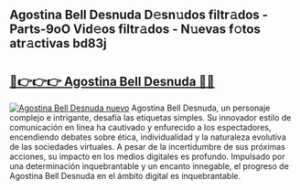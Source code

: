 ## Agostina Bell Desnuda D𝚎sn𝚞dos filtr𝚊dos - Parts-9oO Vid𝚎os filtr𝚊dos - N𝚞evas f𝚘tos atr𝚊ctivas bd83j

# <h2><a href="http://mb4f91x.tromn.icu/?c=Agostina+Bell+Desnuda">🔗👉👉👉 Agostina Bell Desnuda 🔗🔗</a></h2>

[![Agostina Bell Desnuda nuevo](https://i.imgur.com/pEAQMta.gif)](http://mb4f91x.tromn.icu/?c=Agostina+Bell+Desnuda)
Agostina Bell Desnuda, un personaje complejo e intrigante, desafía las etiquetas simples. Su innovador estilo de comunicación en línea ha cautivado y enfurecido a los espectadores, encendiendo debates sobre ética, individualidad y la naturaleza evolutiva de las sociedades virtuales. A pesar de la incertidumbre de sus próximas acciones, su impacto en los medios digitales es profundo. Impulsado por una determinación inquebrantable y un encanto innegable, el progreso de Agostina Bell Desnuda en el ámbito digital es inquebrantable.
